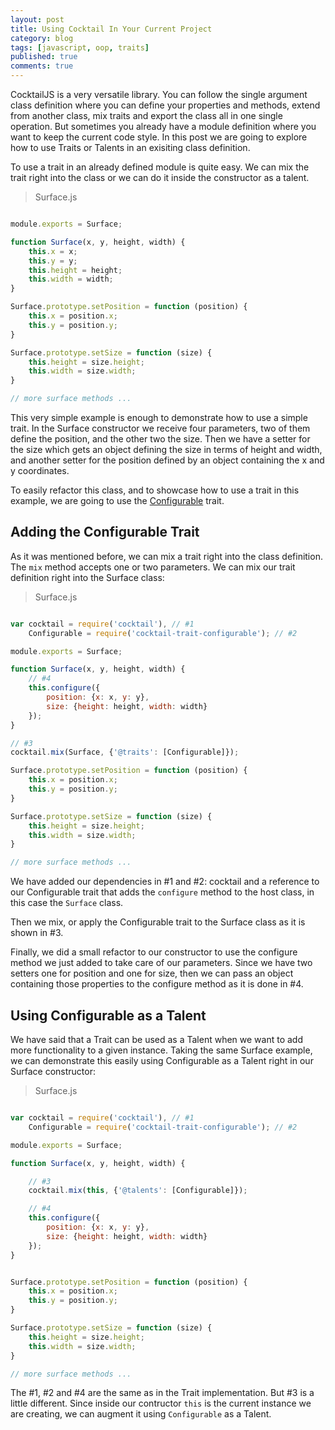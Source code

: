 ```yaml
---
layout: post
title: Using Cocktail In Your Current Project
category: blog
tags: [javascript, oop, traits]
published: true
comments: true
---
```


CocktailJS is a very versatile library. You can follow the single argument class definition where you can define your properties and methods, extend from another class, mix traits and export the class all in one single operation. But sometimes you already have a module definition where you want to keep the current code style. In this post we are going to explore how to use Traits or Talents in an exisiting class definition.

<!--break-->

To use a trait in an already defined module is quite easy. We can mix the trait right into the class or we can do it inside the constructor as a talent.

> Surface.js

````javascript

module.exports = Surface;

function Surface(x, y, height, width) {
    this.x = x;
    this.y = y;
    this.height = height;
    this.width = width;
}

Surface.prototype.setPosition = function (position) {
    this.x = position.x;
    this.y = position.y;
}

Surface.prototype.setSize = function (size) {
    this.height = size.height;
    this.width = size.width;
}

// more surface methods ...

````

This very simple example is enough to demonstrate how to use a simple trait. In the Surface constructor we receive four parameters, two of them define the position, and the other two the size. Then we have a setter for the size which gets an object defining the size in terms of height and width, and another setter for the position defined by an object containing the x and y coordinates.

To easily refactor this class, and to showcase how to use a trait in this example, we are going to use the [Configurable](/extensions/traits-configurable.html) trait.

## Adding the Configurable Trait 

As it was mentioned before, we can mix a trait right into the class definition. The `mix` method accepts one or two parameters. We can mix our trait definition right into the Surface class:

> Surface.js 

````javascript

var cocktail = require('cocktail'), // #1 
    Configurable = require('cocktail-trait-configurable'); // #2

module.exports = Surface;

function Surface(x, y, height, width) {
    // #4
    this.configure({
        position: {x: x, y: y},
        size: {height: height, width: width}
    });
}

// #3
cocktail.mix(Surface, {'@traits': [Configurable]});

Surface.prototype.setPosition = function (position) {
    this.x = position.x;
    this.y = position.y;
}

Surface.prototype.setSize = function (size) {
    this.height = size.height;
    this.width = size.width;
}

// more surface methods ...

````

We have added our dependencies in \#1 and \#2: cocktail and a reference to our Configurable trait that adds the `configure` method to the host class, in this case the `Surface` class.

Then we mix, or apply the Configurable trait to the Surface class as it is shown in \#3.

Finally, we did a small refactor to our constructor to use the configure method we just added to take care of our parameters. Since we have two setters one for position and one for size, then we can pass an object containing those properties to the configure method as it is done in \#4.

## Using Configurable as a Talent

We have said that a Trait can be used as a Talent when we want to add more functionality to a given instance. Taking the same Surface example, we can demonstrate this easily using Configurable as a Talent right in our Surface constructor:

> Surface.js 

````javascript

var cocktail = require('cocktail'), // #1 
    Configurable = require('cocktail-trait-configurable'); // #2

module.exports = Surface;

function Surface(x, y, height, width) {

    // #3
    cocktail.mix(this, {'@talents': [Configurable]});

    // #4
    this.configure({
        position: {x: x, y: y},
        size: {height: height, width: width}
    });
}


Surface.prototype.setPosition = function (position) {
    this.x = position.x;
    this.y = position.y;
}

Surface.prototype.setSize = function (size) {
    this.height = size.height;
    this.width = size.width;
}

// more surface methods ...

````

The \#1, \#2 and \#4 are the same as in the Trait implementation. But \#3 is a little different. Since inside our contructor `this` is the current instance we are creating, we can augment it using `Configurable` as a Talent.

